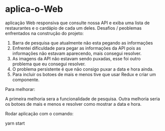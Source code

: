 # aplica-o-Web
aplicação Web responsiva que consulte nossa API e exiba uma lista de restaurantes e o cardápio de cada um deles.
Desafios / peoblemas enfrentados na construção do projeto: 
1. Barra de pesquisa que atualmente não esta pegando as informações
2. Enfrentei dificuldade para pegar as informações da API pois as informações não estavam aparecendo, mais consegui resolver.
3. As imagens da API não estavam sendo puxadas, esse foi outro problema que eu consegui resolver.
4. O problema persistente é que não consigo puxar a data e hora ainda.
5. Para incluir os botoes de mais e menos tive que usar Redux e criar um componente.

Para melhorar:

A primeira melhoria sera a funcionalidade de pesquisa.
Outra melhoria seria os botoes de mais e menos e resolver como mostrar a data e hora.

Rodar aplicação com o comando:

yarn start

